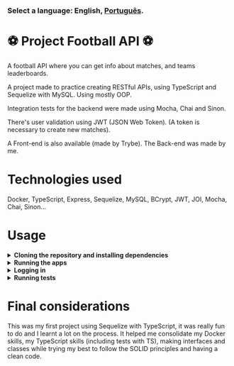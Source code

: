### Select a language: English, [Português](./README-pt.md).

# ⚽ Project Football API ⚽

A football API where you can get info about matches, and teams leaderboards.

A project made to practice creating RESTful APIs, using TypeScript and Sequelize with MySQL. Using mostly OOP.

Integration tests for the backend were made using Mocha, Chai and Sinon.

There's user validation using JWT (JSON Web Token). (A token is necessary to create new matches).

A Front-end is also available (made by Trybe).
The Back-end was made by me.

# Technologies used

Docker, TypeScript, Express, Sequelize, MySQL, BCrypt, JWT, JOI, Mocha, Chai, Sinon...

# Usage

<details>
  <summary><strong>Cloning the repository and installing dependencies</strong></summary>

- `git clone git@github.com:Brendon-Lopes/football-api.git`
- `cd football-api`
- `npm run install:apps`

</details>

<details>
  <summary><strong>Running the apps</strong></summary>

- `npm run compose:up`
  - to start application (front and back) using docker compose.
- Front-end can be accessed on: http://localhost:3000
- Back-end runs here: http://localhost:3001

</details>

<details>
  <summary><strong>Logging in</strong></summary>

- Login info with admin powers (for testing purposes).
  - email: `admin@admin.com`
  - password: `secret_admin`

</details>

<details>
  <summary><strong>Running tests</strong></summary>

- `npm run test:api`
  - to run the back-end's integration tests

</details>

# Final considerations

This was my first project using Sequelize with TypeScript, it was really fun to do and I learnt a lot on the process. It helped me consolidate my Docker skills, my TypeScript skills (including tests with TS), making interfaces and classes while trying my best to follow the SOLID principles and having a clean code.
